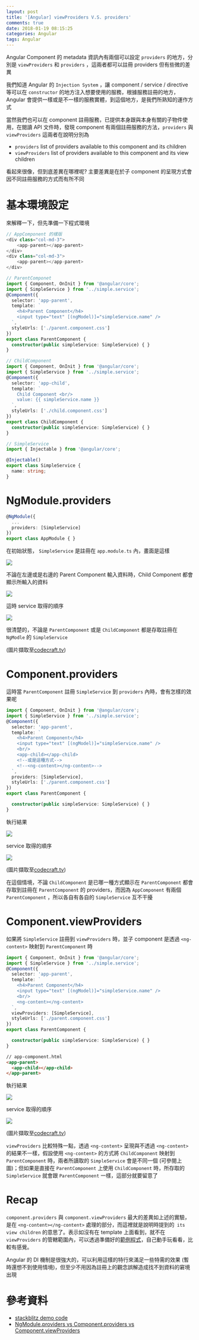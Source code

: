 ```yaml
---
layout: post
title: '[Angular] viewProviders V.S. providers'
comments: true
date: 2018-01-19 08:15:25
categories: Angular
tags: Angular
---
```


Angular Component 的 metadata 資訊內有兩個可以設定 `providers` 的地方，分別是 `viewProviders` 和 `providers` ，這兩者都可以註冊 providers 但有些微的差異

<!-- more -->

我們知道 Angular 的 `Injection System` ，讓 component / service / directive 等可以在 `constructor` 的地方注入想要使用的服務，根據服務註冊的地方，Angular 會提供一樣或是不一樣的服務實體，到這個地方，是我們所熟知的運作方式

當然我們也可以在 component 註冊服務，已提供本身跟與本身有關的子物件使用，在閱讀 API 文件時，發現 component 有兩個註冊服務的方法，`providers` 與 `viewProviders` 這兩者在說明分別為

* `providers`  list of providers available to this component and its children
* `viewProviders` list of providers available to this component and its view children

看起來很像，但到底差異在哪裡呢? 主要差異是在於子 component 的呈現方式會因不同註冊服務的方式而有所不同

# 基本環境設定

來解釋一下，但先準備一下程式環境

```typescript
// AppComponent 的樣版
<div class="col-md-3">
	<app-parent></app-parent>
</div>
<div class="col-md-3">
	<app-parent></app-parent>
</div>

// ParentComponet
import { Component, OnInit } from '@angular/core';
import { SimpleService } from '../simple.service';
@Component({
  selector: 'app-parent',
  template: `
    <h4>Parent Component</h4>
    <input type="text" [(ngModel)]="simpleService.name" />
  `,
  styleUrls: ['./parent.component.css']
})
export class ParentComponent {
  constructor(public simpleService: SimpleService) { }
}

// ChildComponent
import { Component, OnInit } from '@angular/core';
import { SimpleService } from '../simple.service';
@Component({
  selector: 'app-child',
  template: `
    Child Component <br/>
    value: {{ simpleService.name }}
  `,
  styleUrls: ['./child.component.css']
})
export class ChildComponent {
  constructor(public simpleService: SimpleService) { }
}

// SimpleService
import { Injectable } from '@angular/core';

@Injectable()
export class SimpleService {
  name: string;
}
```

# NgModule.providers

```typescript
@NgModule({
  ...
  providers: [SimpleService]
})
export class AppModule { }

```



在初始狀態， `SimpleService` 是註冊在 `app.module.ts` 內，畫面是這樣

![](https://i.imgur.com/tPrc6Uc.png)

不論在左邊或是右邊的 Parent Component 輸入資料時，Child Component 都會顯示所輸入的資料

![](https://i.imgur.com/c8fTLFW.gif)

這時 service 取得的順序

![](https://i.imgur.com/TDQ27YH.png)

很清楚的，不論是 `ParentComponent` 或是 `ChildComponent` 都是存取註冊在 `NgModle` 的 `SimpleService`

(圖片擷取至[codecraft.tv](https://codecraft.tv))

# Component.providers

這時當 `ParentComponent` 註冊 `SimpleService` 到 `providers` 內時，會有怎樣的效果呢

```typescript
import { Component, OnInit } from '@angular/core';
import { SimpleService } from '../simple.service';
@Component({
  selector: 'app-parent',
  template: `
    <h4>Parent Component</h4>
    <input type="text" [(ngModel)]="simpleService.name" />
    <br/>
    <app-child></app-child>
	<!--或是這種方式-->
    <!--<ng-content></ng-content>-->
  `,
  providers: [SimpleService],  
  styleUrls: ['./parent.component.css']
})
export class ParentComponent {

  constructor(public simpleService: SimpleService) { }
}
```

執行結果

![](https://i.imgur.com/Gq5CFo8.gif)

 service 取得的順序

![](https://i.imgur.com/J3vmOVb.png)

(圖片擷取至[codecraft.tv](https://codecraft.tv))

在這個情境，不論 `ChildComponent` 是已哪一種方式顯示在 `ParentComponent` 都會存取到註冊在 `ParentComponent` 的 providers，而因為 `AppComponent` 有兩個 `ParentComponent` ，所以各自有各自的 `SimpleService` 互不干擾

# Component.viewProviders

如果將 `SimpleService` 註冊到 `viewProviders` 時，並子 component 是透過 `<ng-content>` 映射到 `ParentComponent` 時

```typescript
import { Component, OnInit } from '@angular/core';
import { SimpleService } from '../simple.service';
@Component({
  selector: 'app-parent',
  template: `
    <h4>Parent Component</h4>
    <input type="text" [(ngModel)]="simpleService.name" />
    <br/>
    <ng-content></ng-content>
  `,  
  viewProviders: [SimpleService],
  styleUrls: ['./parent.component.css']
})
export class ParentComponent {

  constructor(public simpleService: SimpleService) { }
}
```

```html
// app-component.html
<app-parent>
  <app-child></app-child>
</app-parent>
```

執行結果

![](https://i.imgur.com/15sElSa.gif)

 service 取得的順序

![](https://i.imgur.com/m3eu0oU.png)

(圖片擷取至[codecraft.tv](https://codecraft.tv))

`viewProviders` 比較特殊一點，透過 `<ng-content>` 呈現與不透過 `<ng-content>` 的結果不一樣，假設使用 `<ng-content>` 的方式將 `ChildComponent` 映射到 `ParentComponent` 時，兩者所讀取的 `SimpleService` 會是不同一個 (可參閱上圖)；但如果是直接在 `ParentComponent` 上使用 `ChildComponent` 時，所存取的 `SimpleService` 就會跟 `ParentComponent` 一樣，這部分就要留意了

# Recap

`component.providers` 與 `component.viewProviders` 最大的差異如上述的實驗，是在 `<ng-content></ng-content>` 處理的部分，而這裡就是說明時提到的` its view children` 的意思了。表示如沒有在 template 上面看到，就不在 `viewProviders` 的管轄範圍內，可以透過準備好的[範例程式](https://stackblitz.com/edit/viewprovider-providers?file=app%2Fparent%2Fparent.component.ts)，自己動手玩看看，比較有感覺。

Angular 的 DI 機制是很強大的，可以利用這樣的特行來滿足一些特需的效果 (暫時還想不到使用情境)，但至少不用因為註冊上的觀念誤解造成找不到資料的窘境出現

# 參考資料

* [stackblitz demo code](https://stackblitz.com/edit/viewprovider-providers?file=app%2Fparent%2Fparent.component.ts)
* [NgModule.providers vs Component.providers vs Component.viewProviders](https://codecraft.tv/courses/angular/dependency-injection-and-providers/ngmodule-providers-vs-component-providers-vs-component-viewproviders/)
